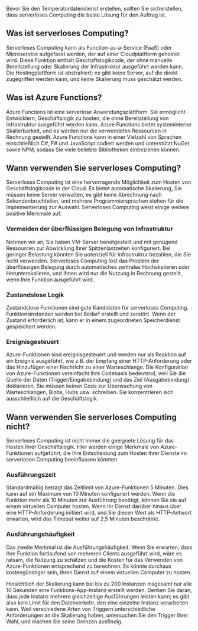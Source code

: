 Bevor Sie den Temperaturdatendienst erstellen, sollten Sie sicherstellen, dass serverloses Computing die beste Lösung für den Auftrag ist. 

## <a name="what-is-serverless-compute"></a>Was ist serverloses Computing?
Serverloses Computing kann als Function-as-a-Service (FaaS) oder Microservice aufgefasst werden, der auf einer Cloudplattform gehostet wird. Diese Funktion enthält Geschäftslogikcode, der ohne manuelle Bereitstellung oder Skalierung der Infrastruktur ausgeführt werden kann. Die Hostingplattform ist abstrahiert; es gibt keine Server, auf die direkt zugegriffen werden kann, und keine Skalierung muss geschätzt werden. 

## <a name="what-is-azure-functions"></a>Was ist Azure Functions?
Azure Functions ist eine serverlose Anwendungsplattform. Sie ermöglicht Entwicklern, Geschäftslogik zu hosten, die ohne Bereitstellung von Infrastruktur ausgeführt werden kann. Azure Functions bietet systeminterne Skalierbarkeit, und es werden nur die verwendeten Ressourcen in Rechnung gestellt. Azure Functions kann in einer Vielzahl von Sprachen einschließlich C#, F# und JavaScript codiert werden und unterstützt NuGet sowie NPM, sodass Sie viele beliebte Bibliotheken einbeziehen können. 

## <a name="when-do-you-use-serverless-compute"></a>Wann verwenden Sie serverloses Computing?
Serverloses Computing ist eine hervorragende Möglichkeit zum Hosten von Geschäftslogikcode in der Cloud. Es bietet automatische Skalierung, Sie müssen keine Server verwalten, es gibt keine Abrechnung nach Sekundenbruchteilen, und mehrere Programmiersprachen stehen für die Implementierung zur Auswahl. Serverloses Computing weist einige weitere positive Merkmale auf.

### <a name="avoid-overallocation-of-infrastructure"></a>Vermeiden der überflüssigen Belegung von Infrastruktur
Nehmen wir an, Sie haben VM-Server bereitgestellt und mit genügend Ressourcen zur Abwicklung Ihrer Spitzenlastzeiten konfiguriert. Bei geringer Belastung könnten Sie potenziell für Infrastruktur bezahlen, die Sie nicht verwenden. Serverloses Computing löst das Problem der überflüssigen Belegung durch automatisches zentrales Hochskalieren oder Herunterskalieren, und Ihnen wird nur die Nutzung in Rechnung gestellt, wenn Ihre Funktion ausgeführt wird.

### <a name="stateless-logic"></a>Zustandslose Logik
Zustandslose Funktionen sind gute Kandidaten für serverloses Computing. Funktionsinstanzen werden bei Bedarf erstellt und zerstört. Wenn der Zustand erforderlich ist, kann er in einem zugeordneten Speicherdienst gespeichert werden.

### <a name="event-driven"></a>Ereignisgesteuert
Azure-Funktionen sind ereignisgesteuert und werden nur als Reaktion auf ein Ereignis ausgeführt, wie z.B. der Empfang einer HTTP-Anforderung oder das Hinzufügen einer Nachricht zu einer Warteschlange. Die Konfiguration von Azure-Funktionen vereinfacht Ihre Codebasis bedeutend, weil Sie die Quelle der Daten (Trigger/Eingabebindung) und das Ziel (Ausgabebindung) deklarieren. Sie müssen keinen Code zur Überwachung von Warteschlangen, Blobs, Hubs usw. schreiben. Sie konzentrieren sich ausschließlich auf die Geschäftslogik.

## <a name="when-do-you-not-use-serverless-compute"></a>Wann verwenden Sie serverloses Computing nicht?
Serverloses Computing ist nicht immer die geeignete Lösung für das Hosten Ihrer Geschäftslogik. Hier werden einige Merkmale von Azure-Funktionen aufgeführt, die Ihre Entscheidung zum Hosten Ihrer Dienste im serverlosen Computing beeinflussen könnten. 

### <a name="execution-time"></a>Ausführungszeit
Standardmäßig beträgt das Zeitlimit von Azure-Funktionen 5 Minuten. Dies kann auf ein Maximum von 10 Minuten konfiguriert werden. Wenn die Funktion mehr als 10 Minuten zur Ausführung benötigt, können Sie sie auf einem virtuellen Computer hosten. Wenn Ihr Dienst darüber hinaus über eine HTTP-Anforderung initiiert wird, und Sie diesen Wert als HTTP-Antwort erwarten, wird das Timeout weiter auf 2,5 Minuten beschränkt.

### <a name="execution-frequency"></a>Ausführungshäufigkeit
Das zweite Merkmal ist die Ausführungshäufigkeit. Wenn Sie erwarten, dass Ihre Funktion fortlaufend von mehreren Clients ausgeführt wird, wäre es ratsam, die Nutzung zu schätzen und die Kosten für das Verwenden von Azure-Funktionen entsprechend zu berechnen. Es könnte durchaus kostengünstiger sein, Ihren Dienst auf einem virtuellen Computer zu hosten.

Hinsichtlich der Skalierung kann bei bis zu 200 Instanzen insgesamt nur alle 10 Sekunden eine Funktions-App-Instanz erstellt werden. Denken Sie daran, dass jede Instanz mehrere gleichzeitige Ausführungen leisten kann; es gibt also kein Limit für den Datenverkehr, den eine einzelne Instanz verarbeiten kann. Weil verschiedene Arten von Triggern unterschiedliche Anforderungen an die Skalierung haben, untersuchen Sie den Trigger Ihrer Wahl, und machen Sie seine Grenzen ausfindig.

